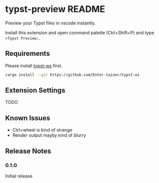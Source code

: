 # typst-preview README

Preview your Typst files in vscode instantly.

Install this extension and open command palette (Ctrl+Shift+P) and type `>Typst Preview:`.

## Requirements

Please install [typst-ws](https://github.com/Enter-tainer/typst-ws) first.

```bash
cargo install --git https://github.com/Enter-tainer/typst-ws
```
## Extension Settings

TODO
## Known Issues

- Ctrl+wheel is kind of strange
- Render output mayby kind of blurry

## Release Notes

### 0.1.0

Initial release 

